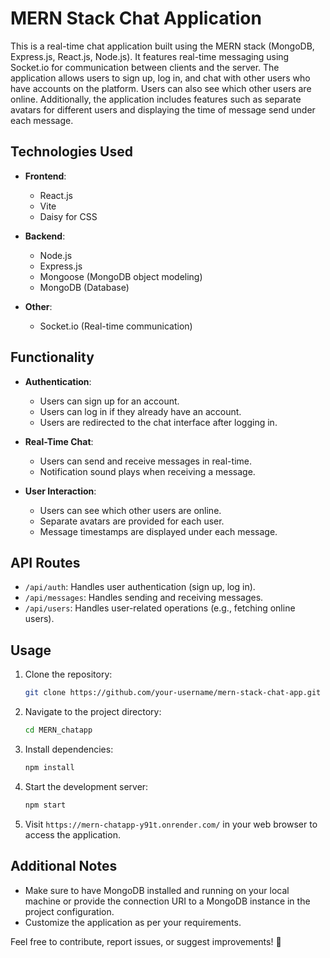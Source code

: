 # MERN Stack Chat Application

This is a real-time chat application built using the MERN stack (MongoDB, Express.js, React.js, Node.js). It features real-time messaging using Socket.io for communication between clients and the server. The application allows users to sign up, log in, and chat with other users who have accounts on the platform. Users can also see which other users are online. Additionally, the application includes features such as separate avatars for different users and displaying the time of message send under each message.

## Technologies Used

- **Frontend**:
  - React.js
  - Vite
  - Daisy for CSS
  
- **Backend**:
  - Node.js
  - Express.js
  - Mongoose (MongoDB object modeling)
  - MongoDB (Database)

- **Other**:
  - Socket.io (Real-time communication)
  
## Functionality

- **Authentication**:
  - Users can sign up for an account.
  - Users can log in if they already have an account.
  - Users are redirected to the chat interface after logging in.

- **Real-Time Chat**:
  - Users can send and receive messages in real-time.
  - Notification sound plays when receiving a message.

- **User Interaction**:
  - Users can see which other users are online.
  - Separate avatars are provided for each user.
  - Message timestamps are displayed under each message.

## API Routes

- `/api/auth`: Handles user authentication (sign up, log in).
- `/api/messages`: Handles sending and receiving messages.
- `/api/users`: Handles user-related operations (e.g., fetching online users).

## Usage

1. Clone the repository:

    ```bash
    git clone https://github.com/your-username/mern-stack-chat-app.git
    ```

2. Navigate to the project directory:

    ```bash
    cd MERN_chatapp
    ```

3. Install dependencies:

    ```bash
    npm install
    ```

4. Start the development server:

    ```bash
    npm start
    ```

5. Visit `https://mern-chatapp-y91t.onrender.com/` in your web browser to access the application.

## Additional Notes

- Make sure to have MongoDB installed and running on your local machine or provide the connection URI to a MongoDB instance in the project configuration.
- Customize the application as per your requirements.

Feel free to contribute, report issues, or suggest improvements! 🚀

